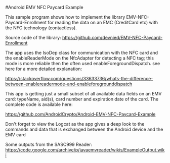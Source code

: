 #Android EMV NFC Paycard Example

This sample program shows how to implement the library EMV-NFC-Paycard-Enrollment
for reading the data on an EMC (CreditCard etc) with the NFC technology (contactless).

Source code of the library: https://github.com/devnied/EMV-NFC-Paycard-Enrollment

The app uses the IsoDep class for communication with the NFC card and
the enableReaderMode on the NfcAdapter for detecting a NFC tag;
this mode is more reliable then the often used enableForegroundDispatch.
see here for a more detailed explanation:

https://stackoverflow.com/questions/33633736/whats-the-difference-between-enablereadermode-and-enableforegrounddispatch

This app is getting just a small subset of all available data fields on an EMV card:
typeName, aid(s), card number and expiration date of the card.
The complete code is available here:

https://github.com/AndroidCrypto/Android-EMV-NFC-Paycard-Example

Don't forget to view the Logcat as the app gives a deep look to the commands and data
that is exchanged between the Android device and the EMV card

Some outputs from the SASC999 Reader: https://code.google.com/archive/p/javaemvreader/wikis/ExampleOutput.wiki


